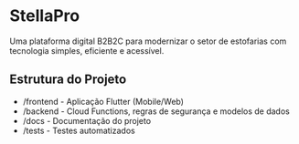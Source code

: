 ﻿# StellaPro

Uma plataforma digital B2B2C para modernizar o setor de estofarias com tecnologia simples, eficiente e acessível.

## Estrutura do Projeto

-   /frontend - Aplicação Flutter (Mobile/Web)
-   /backend - Cloud Functions, regras de segurança e modelos de dados
-   /docs - Documentação do projeto
-   /tests - Testes automatizados
